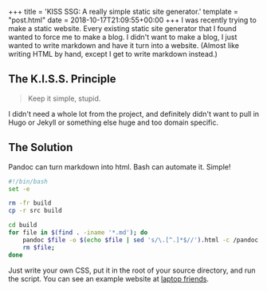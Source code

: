 +++
title = 'KISS SSG: A really simple static site generator.'
template = "post.html"
date = 2018-10-17T21:09:55+00:00
+++
I was recently trying to make a static website. Every existing static site generator that I found wanted to force me to make a blog. I didn't want to make a blog, I just wanted to write markdown and have it turn into a website. (Almost like writing HTML by hand, except I get to write markdown instead.)

## The K.I.S.S. Principle
> Keep it simple, stupid.

I didn't need a whole lot from the project, and definitely didn't want to pull in Hugo or Jekyll or something else huge and too domain specific.

## The Solution

Pandoc can turn markdown into html. Bash can automate it. Simple!

```bash
#!/bin/bash
set -e

rm -fr build
cp -r src build

cd build
for file in $(find . -iname '*.md'); do
	pandoc $file -o $(echo $file | sed 's/\.[^.]*$//').html -c /pandoc.css -s
	rm $file;
done
```

Just write your own CSS, put it in the root of your source directory, and run the script. You can see an example website at [laptop friends](https://laptopfriends.tech/).